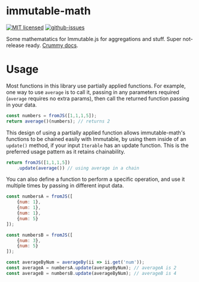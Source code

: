 # immutable-math

[![MIT licensed](https://img.shields.io/badge/license-MIT-blue.svg)](http://opensource.org/licenses/MIT)
[![github-issues](https://img.shields.io/github/issues/blueflag/immutable-math.svg)](https://github.com/blueflag/immutable-math/issues)

Some mathematatics for Immutable.js for aggregations and stuff. Super not-release ready. [Crummy docs](http://blueflag.github.io/immutable-math/).

# Usage

Most functions in this library use partially applied functions.
For example, one way to use `average` is to call it, passing in any parameters required (`average` requires no extra params), then call the returned function passing in your data.

```js
const numbers = fromJS([1,1,1,5]);
return average()(numbers); // returns 2
```

This design of using a partially applied function allows immutable-math's functions to be chained easily with Immutable,
by using them inside of an `update()` method, if your input `Iterable` has an update function.
This is the preferred usage pattern as it retains chainability.

```js
return fromJS([1,1,1,5])
    .update(average()) // using average in a chain
```

You can also define a function to perform a specific operation, and use it multiple times by passing in different input data.

```js
const numbersA = fromJS([
	{num: 1},
	{num: 1},
	{num: 1},
	{num: 5}
]);

const numbersB = fromJS([
	{num: 3},
	{num: 5}
]);

const averageByNum = averageBy(ii => ii.get('num'));
const averageA = numbersA.update(averageByNum); // averageA is 2
const averageB = numbersB.update(averageByNum); // averageB is 4
```